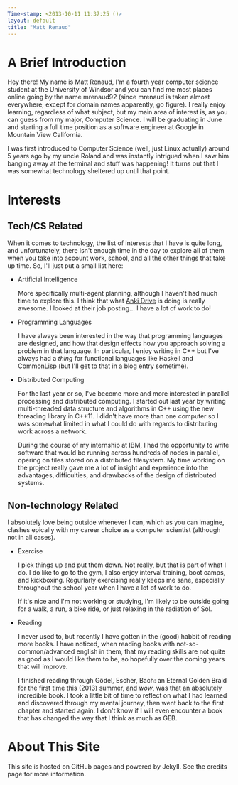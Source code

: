 ```yaml
---
Time-stamp: <2013-10-11 11:37:25 ()>
layout: default
title: "Matt Renaud"
---
```


# A Brief Introduction

Hey there! My name is Matt Renaud, I'm a fourth year computer science
student at the University of Windsor and you can find me most places
online going by the name mrenaud92 (since mrenaud is taken almost
everywhere, except for domain names apparently, go figure). I really
enjoy learning, regardless of what subject, but my main area of
interest is, as you can guess from my major, Computer Science. I will
be graduating in June and starting a full time position as a software
engineer at Google in Mountain View California.

I was first introduced to Computer Science (well, just Linux actually)
around 5 years ago by my uncle Roland and was instantly intrigued when
I saw him banging away at the terminal and stuff was happening! It
turns out that I was somewhat technology sheltered up until that
point.


# Interests

## Tech/CS Related

When it comes to technology, the list of interests that I have is
quite long, and unfortunately, there isn't enough time in the day to
explore all of them when you take into account work, school, and all
the other things that take up time. So, I'll just put a small list
here:

- <span class="heading">Artificial Intelligence</span>

  More specifically multi-agent planning, although I haven't had much
  time to explore this. I think that what
  [Anki Drive](http://anki.com/) is doing is really awesome. I looked
  at their job posting... I have a lot of work to do!

- <span class="heading">Programming Languages</span>

  I have always been interested in the way that programming languages
  are designed, and how that design effects how you approach solving a
  problem in that language.  In particular, I enjoy writing in C++ but
  I've always had a *thing* for functional languages like Haskell and
  CommonLisp (but I'll get to that in a blog entry sometime).

- <span class="heading">Distributed Computing</span>

  For the last year or so, I've become more and more interested in
  parallel processing and distributed computing. I started out last
  year by writing multi-threaded data structure and algorithms in
  C++ using the new threading library in C++11. I didn't have more
  than one computer so I was somewhat limited in what I could do
  with regards to distributing work across a network.

  During the course of my internship at IBM, I had the opportunity to
  write software that would be running across hundreds of nodes in
  parallel, opering on files stored on a distributed filesystem. My
  time working on the project really gave me a lot of insight and
  experience into the advantages, difficulties, and drawbacks of the
  design of distributed systems.

## Non-technology Related

I absolutely love being outside whenever I can, which as you can
imagine, clashes epically with my career choice as a computer
scientist (although not in all cases).

- <span class="heading">Exercise</span>

  I pick things up and put them down. Not really, but that is part of
  what I do. I do like to go to the gym, I also enjoy interval
  training, boot camps, and kickboxing. Regurlarly exercising really
  keeps me sane, especially throughout the school year when I have a
  lot of work to do.

  If it's nice and I'm not working or studying, I'm likely to be
  outside going for a walk, a run, a bike ride, or just relaxing in
  the radiation of Sol.


- <span class="heading">Reading</span>

  I never used to, but recently I have gotten in the (good) habbit of
  reading more books. I have noticed, when reading books with
  not-so-common/advanced english in them, that my reading skills are
  not quite as good as I would like them to be, so hopefully over the
  coming years that will improve.

  I finished reading through Gödel, Escher, Bach: an Eternal Golden
  Braid for the first time this (2013) summer, and *wow*, was that an
  absolutely incredible book. I took a little bit of time to reflect
  on what I had learned and discovered through my mental journey, then
  went back to the first chapter and started again. I don't know if I
  will even encounter a book that has changed the way that I think as
  much as GEB.


# About This Site

This site is hosted on GitHub pages and powered by Jekyll. See the
credits page for more information.
